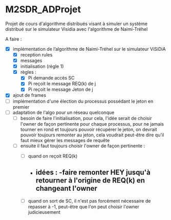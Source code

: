 # M2SDR_ADProjet
Projet de cours d'algorithme distribués visant à simuler un système distribué sur le simulateur Visidia avec l'algorithme de Naimi-Tréhel


A faire : 
- [x] implémentation de l’algorithme de Naimi-Tréhel sur le simulateur ViSiDiA
	- [x] reception rules
	- [x] messages
	- [x] initialisation (règle 1)
	- [x] règles :
		- [x] Pi demande accès SC
		- [x] Pi reçoit le message REQ(k) de j
		- [x] Pi reçoit le message Jeton de j
- [x] ajout de frames 
- [ ] implémentation d'une élection du processus possédant le jeton en premier
- [ ] adaptation de l'algo pour un réseau quelconque 
	- [ ] besoin de faire l'initialisation, pour cela, l'idée serait de choisir l'owner de façon pertinente pour chaque processus, pour ne jamais tourner en rond et toujours pouvoir récupérer le jeton, on devrait pouvoir toujours remonter au jeton, cela voudrait peut-être dire qu'il faut mieux gérer les messages de requête
	- [ ] ensuite il faut toujours choisir l'owner de façon pertinente : 
		- [ ] quand on reçoit REQ(k)
			- idées : 
				-faire remonter HEY jusqu'à retourner à l'origine de REQ(k) en changeant l'owner
				-  
		- [ ] quand on sort de SC, il n'est pas forcément nécessaire de repasser à -1, peut-être que l'on peut choisir l'owner judicieusement



